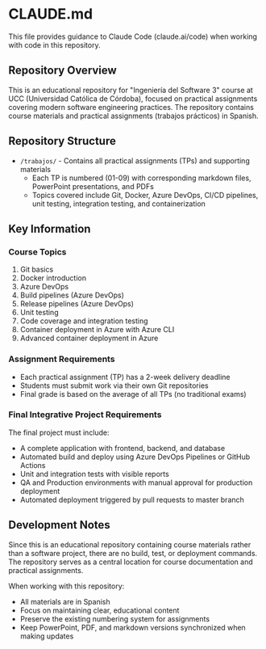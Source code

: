 # CLAUDE.md

This file provides guidance to Claude Code (claude.ai/code) when working with code in this repository.

## Repository Overview

This is an educational repository for "Ingeniería del Software 3" course at UCC (Universidad Católica de Córdoba), focused on practical assignments covering modern software engineering practices. The repository contains course materials and practical assignments (trabajos prácticos) in Spanish.

## Repository Structure

- `/trabajos/` - Contains all practical assignments (TPs) and supporting materials
  - Each TP is numbered (01-09) with corresponding markdown files, PowerPoint presentations, and PDFs
  - Topics covered include Git, Docker, Azure DevOps, CI/CD pipelines, unit testing, integration testing, and containerization

## Key Information

### Course Topics
1. Git basics
2. Docker introduction
3. Azure DevOps
4. Build pipelines (Azure DevOps)
5. Release pipelines (Azure DevOps)
6. Unit testing
7. Code coverage and integration testing
8. Container deployment in Azure with Azure CLI
9. Advanced container deployment in Azure

### Assignment Requirements
- Each practical assignment (TP) has a 2-week delivery deadline
- Students must submit work via their own Git repositories
- Final grade is based on the average of all TPs (no traditional exams)

### Final Integrative Project Requirements
The final project must include:
- A complete application with frontend, backend, and database
- Automated build and deploy using Azure DevOps Pipelines or GitHub Actions
- Unit and integration tests with visible reports
- QA and Production environments with manual approval for production deployment
- Automated deployment triggered by pull requests to master branch

## Development Notes

Since this is an educational repository containing course materials rather than a software project, there are no build, test, or deployment commands. The repository serves as a central location for course documentation and practical assignments.

When working with this repository:
- All materials are in Spanish
- Focus on maintaining clear, educational content
- Preserve the existing numbering system for assignments
- Keep PowerPoint, PDF, and markdown versions synchronized when making updates